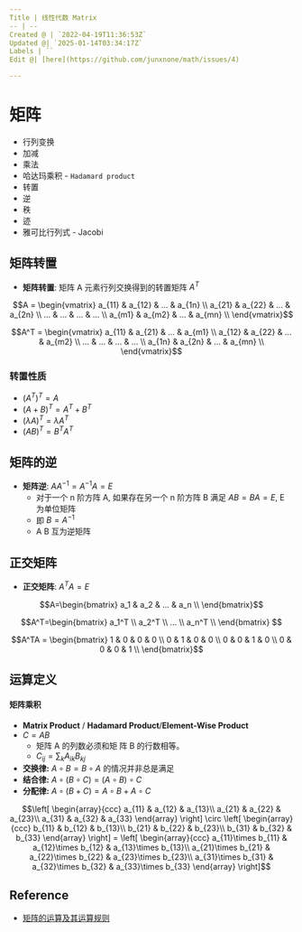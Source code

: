 ```yaml
---
Title | 线性代数 Matrix
-- | --
Created @ | `2022-04-19T11:36:53Z`
Updated @| `2025-01-14T03:34:17Z`
Labels | ``
Edit @| [here](https://github.com/junxnone/math/issues/4)

---
```

# 矩阵


- 行列变换
- 加减
- 乘法
- 哈达玛乘积 - `Hadamard product`
- 转置
- 逆
- 秩
- 迹
- 雅可比行列式 - Jacobi



## 矩阵转置
- **矩阵转置**: 矩阵 A 元素行列交换得到的转置矩阵 $A^{T}$ 

$$A = \begin{vmatrix}
a_{11} & a_{12} & ... & a_{1n} \\
a_{21} & a_{22} & ... & a_{2n} \\
... & ... & ... & ... \\
a_{m1} & a_{m2} & ... & a_{mn} \\
\end{vmatrix}$$

$$A^T = \begin{vmatrix}
a_{11} & a_{21} & ... & a_{m1} \\
a_{12} & a_{22} & ... & a_{m2} \\
... & ... & ... & ... \\
a_{1n} & a_{2n} & ... & a_{mn} \\
\end{vmatrix}$$

### 转置性质

- $(A^T)^T=A$
- $(A+B)^T=A^T+B^T$
- $(\lambda A)^T=\lambda A^T$
- $(AB)^T=B^TA^T$

## 矩阵的逆
- **矩阵逆**: $AA^{-1}=A^{-1}A=E$
  - 对于一个 n 阶方阵 A, 如果存在另一个 n 阶方阵 B 满足 $AB=BA=E$, E 为单位矩阵 
  - 即 $B=A^{-1}$
  - A B 互为逆矩阵

## 正交矩阵
- **正交矩阵**: $A^TA=E$

$$A=\begin{bmatrix} a_1 & a_2 & ... & a_n \\ \end{bmatrix}$$

$$A^T=\begin{bmatrix} a_1^T \\ a_2^T \\ ... \\ a_n^T \\ \end{bmatrix} $$

$$A^TA = \begin{bmatrix}
1 & 0 & 0 & 0 \\
0 & 1 & 0 & 0 \\
0 & 0 & 1 & 0 \\
0 & 0 & 0 & 1 \\
\end{bmatrix}$$ 

## 运算定义 

#### 矩阵乘积
- **Matrix Product** / **Hadamard Product**/**Element-Wise Product**
- $C = AB$ 
  - 矩阵 A 的列数必须和矩 阵 B 的行数相等。
  - $C_{ij}=\sum_{k}A_{ik}B_{k j}$
- **交换律:** $A \circ B = B \circ A$ 的情况并非总是满足
- **结合律:** $A \circ (B \circ C) = (A \circ B) \circ C$
- **分配律:** $A \circ (B + C) = A \circ B + A \circ C$

$$\left[ \begin{array}{ccc}    
 a_{11} & a_{12} & a_{13}\\ 
 a_{21} & a_{22} & a_{23}\\
 a_{31} & a_{32} & a_{33} 
\end{array} \right] \circ 
\left[ \begin{array}{ccc} 
    b_{11} & b_{12} & b_{13}\\
    b_{21} & b_{22} & b_{23}\\
    b_{31} & b_{32} & b_{33} \end{array} \right] = 
\left[ \begin{array}{ccc}
     a_{11}\times b_{11} & a_{12}\times b_{12} & a_{13}\times b_{13}\\
     a_{21}\times b_{21} & a_{22}\times b_{22} & a_{23}\times b_{23}\\
     a_{31}\times b_{31} & a_{32}\times b_{32} & a_{33}\times b_{33}
 \end{array} \right]$$


## Reference
- [矩阵的运算及其运算规则](http://www2.edu-edu.com.cn/lesson_crs78/self/j_0022/soft/ch0605.html)

